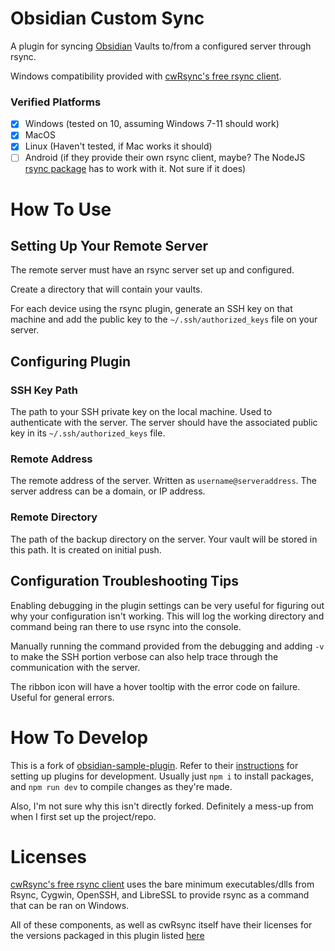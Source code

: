 # Obsidian Custom Sync
A plugin for syncing [Obsidian](https://obsidian.md) Vaults to/from a configured server through rsync.

Windows compatibility provided with [cwRsync's free rsync client](https://itefix.net/cwrsync?qt-cwrsync=4#qt-cwrsync).  

### Verified Platforms
- [x] Windows (tested on 10, assuming Windows 7-11 should work)
- [X] MacOS
- [X] Linux (Haven't tested, if Mac works it should)
- [ ] Android (if they provide their own rsync client, maybe? The NodeJS [rsync package](https://www.npmjs.com/package/rsync) has to work with it. Not sure if it does)

# How To Use
## Setting Up Your Remote Server
The remote server must have an rsync server set up and configured.

Create a directory that will contain your vaults.

For each device using the rsync plugin, generate an SSH key on that machine and add the public key to the `~/.ssh/authorized_keys` file on your server.


## Configuring Plugin
### SSH Key Path
The path to your SSH private key on the local machine. Used to authenticate with the server. The server should have the associated public key in its `~/.ssh/authorized_keys` file.

### Remote Address
The remote address of the server. Written as `username@serveraddress`. The server address can be a domain, or IP address.

### Remote Directory
The path of the backup directory on the server. Your vault will be stored in this path. It is created on initial push.


## Configuration Troubleshooting Tips
Enabling debugging in the plugin settings can be very useful for figuring out why your configuration isn't working. This will log the working directory and command being ran there to use rsync into the console.

Manually running the command provided from the debugging and adding `-v` to make the SSH portion verbose can also help trace through the communication with the server. 

The ribbon icon will have a hover tooltip with the error code on failure. Useful for general errors.


# How To Develop
This is a fork of [obsidian-sample-plugin](https://github.com/obsidianmd/obsidian-sample-plugin). Refer to their [instructions](https://github.com/obsidianmd/obsidian-sample-plugin#first-time-developing-plugins) for setting up plugins for development.
Usually just `npm i` to install packages, and `npm run dev` to compile changes as they're made.

Also, I'm not sure why this isn't directly forked. Definitely a mess-up from when I first set up the project/repo.

# Licenses
[cwRsync's free rsync client](https://itefix.net/cwrsync?qt-cwrsync=4#qt-cwrsync) uses the bare minimum executables/dlls from Rsync, Cygwin, OpenSSH, and LibreSSL to provide rsync as a command that can be ran on Windows.

All of these components, as well as cwRsync itself have their licenses for the versions packaged in this plugin listed [here](https://itefix.net/content/cwrsync-client-627)
